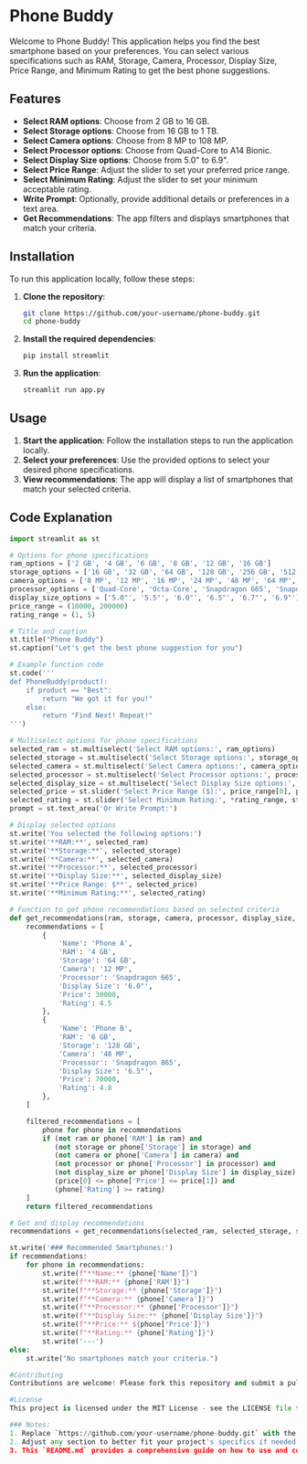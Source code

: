 # Phone Buddy

Welcome to Phone Buddy! This application helps you find the best smartphone based on your preferences. You can select various specifications such as RAM, Storage, Camera, Processor, Display Size, Price Range, and Minimum Rating to get the best phone suggestions.

## Features

- **Select RAM options**: Choose from 2 GB to 16 GB.
- **Select Storage options**: Choose from 16 GB to 1 TB.
- **Select Camera options**: Choose from 8 MP to 108 MP.
- **Select Processor options**: Choose from Quad-Core to A14 Bionic.
- **Select Display Size options**: Choose from 5.0" to 6.9".
- **Select Price Range**: Adjust the slider to set your preferred price range.
- **Select Minimum Rating**: Adjust the slider to set your minimum acceptable rating.
- **Write Prompt**: Optionally, provide additional details or preferences in a text area.
- **Get Recommendations**: The app filters and displays smartphones that match your criteria.

## Installation

To run this application locally, follow these steps:

1. **Clone the repository**:
    ```sh
    git clone https://github.com/your-username/phone-buddy.git
    cd phone-buddy
    ```

2. **Install the required dependencies**:
    ```sh
    pip install streamlit
    ```

3. **Run the application**:
    ```sh
    streamlit run app.py
    ```

## Usage

1. **Start the application**: Follow the installation steps to run the application locally.
2. **Select your preferences**: Use the provided options to select your desired phone specifications.
3. **View recommendations**: The app will display a list of smartphones that match your selected criteria.

## Code Explanation

```python
import streamlit as st

# Options for phone specifications
ram_options = ['2 GB', '4 GB', '6 GB', '8 GB', '12 GB', '16 GB']
storage_options = ['16 GB', '32 GB', '64 GB', '128 GB', '256 GB', '512 GB', '1 TB']
camera_options = ['8 MP', '12 MP', '16 MP', '24 MP', '48 MP', '64 MP', '108 MP']
processor_options = ['Quad-Core', 'Octa-Core', 'Snapdragon 665', 'Snapdragon 865', 'Exynos 990', 'A14 Bionic']
display_size_options = ['5.0"', '5.5"', '6.0"', '6.5"', '6.7"', '6.9"']
price_range = (10000, 200000)
rating_range = (1, 5)

# Title and caption
st.title("Phone Buddy")
st.caption("Let's get the best phone suggestion for you")

# Example function code
st.code('''
def PhoneBuddy(product):
    if product == "Best":
        return "We got it for you!"
    else:
        return "Find Next! Repeat!"
''')

# Multiselect options for phone specifications
selected_ram = st.multiselect('Select RAM options:', ram_options)
selected_storage = st.multiselect('Select Storage options:', storage_options)
selected_camera = st.multiselect('Select Camera options:', camera_options)
selected_processor = st.multiselect('Select Processor options:', processor_options)
selected_display_size = st.multiselect('Select Display Size options:', display_size_options)
selected_price = st.slider('Select Price Range ($):', price_range[0], price_range[1], (price_range[0], price_range[1]))
selected_rating = st.slider('Select Minimum Rating:', *rating_range, step=1)
prompt = st.text_area('Or Write Prompt:')

# Display selected options
st.write('You selected the following options:')
st.write('**RAM:**', selected_ram)
st.write('**Storage:**', selected_storage)
st.write('**Camera:**', selected_camera)
st.write('**Processor:**', selected_processor)
st.write('**Display Size:**', selected_display_size)
st.write('**Price Range: $**', selected_price)
st.write('**Minimum Rating:**', selected_rating)

# Function to get phone recommendations based on selected criteria
def get_recommendations(ram, storage, camera, processor, display_size, price, rating):
    recommendations = [
        {
            'Name': 'Phone A',
            'RAM': '4 GB',
            'Storage': '64 GB',
            'Camera': '12 MP',
            'Processor': 'Snapdragon 665',
            'Display Size': '6.0"',
            'Price': 30000,
            'Rating': 4.5
        },
        {
            'Name': 'Phone B',
            'RAM': '6 GB',
            'Storage': '128 GB',
            'Camera': '48 MP',
            'Processor': 'Snapdragon 865',
            'Display Size': '6.5"',
            'Price': 70000,
            'Rating': 4.8
        },
    ]

    filtered_recommendations = [
        phone for phone in recommendations
        if (not ram or phone['RAM'] in ram) and
           (not storage or phone['Storage'] in storage) and
           (not camera or phone['Camera'] in camera) and
           (not processor or phone['Processor'] in processor) and
           (not display_size or phone['Display Size'] in display_size) and
           (price[0] <= phone['Price'] <= price[1]) and
           (phone['Rating'] >= rating)
    ]
    return filtered_recommendations

# Get and display recommendations
recommendations = get_recommendations(selected_ram, selected_storage, selected_camera, selected_processor, selected_display_size, selected_price, selected_rating)

st.write('### Recommended Smartphones:')
if recommendations:
    for phone in recommendations:
        st.write(f"**Name:** {phone['Name']}")
        st.write(f"**RAM:** {phone['RAM']}")
        st.write(f"**Storage:** {phone['Storage']}")
        st.write(f"**Camera:** {phone['Camera']}")
        st.write(f"**Processor:** {phone['Processor']}")
        st.write(f"**Display Size:** {phone['Display Size']}")
        st.write(f"**Price:** ${phone['Price']}")
        st.write(f"**Rating:** {phone['Rating']}")
        st.write('---')
else:
    st.write("No smartphones match your criteria.")

#Contributing
Contributions are welcome! Please fork this repository and submit a pull request for any improvements or additions.

#License
This project is licensed under the MIT License - see the LICENSE file for details.

### Notes:
1. Replace `https://github.com/your-username/phone-buddy.git` with the actual URL of your repository.
2. Adjust any section to better fit your project's specifics if needed.
3. This `README.md` provides a comprehensive guide on how to use and contribute to your Streamlit application.

